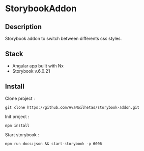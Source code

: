 # StorybookAddon

## Description

Storybook addon to switch between differents css styles.

## Stack

- Angular app built with Nx
- Storybook v.6.0.21

## Install

Clone project : 

`git clone https://github.com/AvaNoilhetas/storybook-addon.git`

Init project : 

`npm install`

Start storybook :

`npm run docs:json && start-storybook -p 6006`
